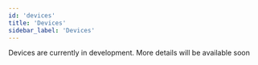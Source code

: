```yaml
---
id: 'devices'
title: 'Devices'
sidebar_label: 'Devices'
---
```


Devices are currently in development. More details will be available soon